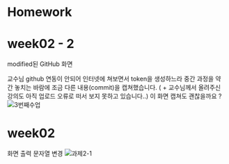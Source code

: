 # Homework

# week02 - 2
modified된 GitHub 화면

교수님 github 연동이 안되어 인터넷에 쳐보면서 token을 생성하느라 중간 과정을 약간 놓치는 바람에 조금 다른 내용(commit)을 캡쳐했습니다.
( + 교수님께서 올려주신 강의도 아직 업로드 오류로 떠서 보지 못하고 있습니다..)
이 화면 캡쳐도 괜찮을까요 ?
![3번째수업](https://user-images.githubusercontent.com/79950081/110743490-74607980-827b-11eb-80c1-24f5bb3e3a5a.png)


# week02
화면 출력 문자열 변경
![과제2-1](https://user-images.githubusercontent.com/79950081/110565302-98e02700-8191-11eb-9465-7535fabd031f.png)
